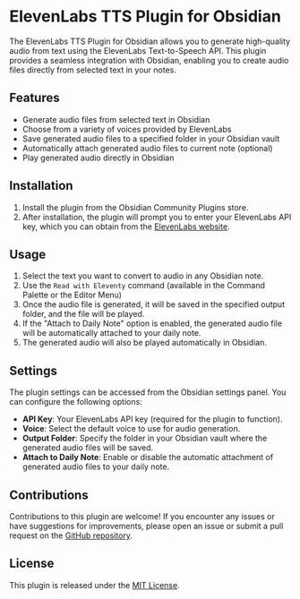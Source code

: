 # ElevenLabs TTS Plugin for Obsidian

The ElevenLabs TTS Plugin for Obsidian allows you to generate high-quality audio from text using the ElevenLabs Text-to-Speech API. This plugin provides a seamless integration with Obsidian, enabling you to create audio files directly from selected text in your notes.

## Features

- Generate audio files from selected text in Obsidian
- Choose from a variety of voices provided by ElevenLabs
- Save generated audio files to a specified folder in your Obsidian vault
- Automatically attach generated audio files to current note (optional)
- Play generated audio directly in Obsidian

## Installation

1. Install the plugin from the Obsidian Community Plugins store.
2. After installation, the plugin will prompt you to enter your ElevenLabs API key, which you can obtain from the [ElevenLabs website](https://elevenlabs.io/).

## Usage

1. Select the text you want to convert to audio in any Obsidian note.
2. Use the `Read with Eleventy` command (available in the Command Palette or the Editor Menu)
3. Once the audio file is generated, it will be saved in the specified output folder, and the file will be played.
6. If the "Attach to Daily Note" option is enabled, the generated audio file will be automatically attached to your daily note.
7. The generated audio will also be played automatically in Obsidian.

## Settings

The plugin settings can be accessed from the Obsidian settings panel. You can configure the following options:

- **API Key**: Your ElevenLabs API key (required for the plugin to function).
- **Voice**: Select the default voice to use for audio generation.
- **Output Folder**: Specify the folder in your Obsidian vault where the generated audio files will be saved.
- **Attach to Daily Note**: Enable or disable the automatic attachment of generated audio files to your daily note.


## Contributions

Contributions to this plugin are welcome! If you encounter any issues or have suggestions for improvements, please open an issue or submit a pull request on the [GitHub repository](https://github.com/glebis/obsidian-elevenlabs-tts).

## License

This plugin is released under the [MIT License](https://opensource.org/licenses/MIT).
